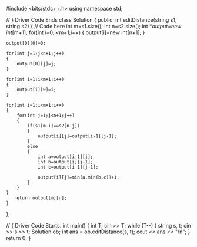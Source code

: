 #include <bits/stdc++.h>
using namespace std;

 // } Driver Code Ends
class Solution {
  public:
    int editDistance(string s1, string s2) {
        // Code here
        int m=s1.size();
    int n=s2.size();
    int **output=new int*[m+1];
    for(int i=0;i<m+1;i++)
    {
        output[i]=new int[n+1];
    }
    
    output[0][0]=0;
    
    for(int j=1;j<n+1;j++)
    {
        output[0][j]=j;
    }
    
    for(int i=1;i<m+1;i++)
    {
        output[i][0]=i;
    }
    
    for(int i=1;i<m+1;i++)
    {
        for(int j=1;j<n+1;j++)
        {
            if(s1[m-i]==s2[n-j])
            {
                output[i][j]=output[i-1][j-1];
            }
            else
            {
                int a=output[i-1][j];
                int b=output[i][j-1];
                int c=output[i-1][j-1];
                
                output[i][j]=min(a,min(b,c))+1;
            }
        }
    }
       return output[m][n];  
    }
};

// { Driver Code Starts.
int main() {
    int T;
    cin >> T;
    while (T--) {
        string s, t;
        cin >> s >> t;
        Solution ob;
        int ans = ob.editDistance(s, t);
        cout << ans << "\n";
    }
    return 0;
}

